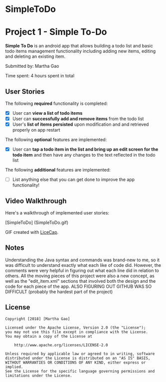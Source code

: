 # SimpleToDo
# Project 1 - Simple To-Do

**Simple To Do** is an android app that allows building a todo list and basic todo items management functionality including adding new items, editing and deleting an existing item.

Submitted by: Martha Gao

Time spent: 4 hours spent in total

## User Stories

The following **required** functionality is completed:

* [x] User can **view a list of todo items**
* [x] User can **successfully add and remove items** from the todo list
* [x] User's **list of items persisted** upon modification and and retrieved properly on app restart

The following **optional** features are implemented:

* [x] User can **tap a todo item in the list and bring up an edit screen for the todo item** and then have any changes to the text reflected in the todo list

The following **additional** features are implemented:

* [ ] List anything else that you can get done to improve the app functionality!

## Video Walkthrough

Here's a walkthrough of implemented user stories:

[SimpleToDo] (SimpleToDo.gif)

GIF created with [LiceCap](http://www.cockos.com/licecap/).

## Notes

Understanding the Java syntax and commands was brand-new to me, so it was difficult to understand exactly what each like of code did.
However, the comments were very helpful in figuring out what each line did in relation to others.
All the moving pieces of this project were also a new concept, as well as the "edit_item.xml" sections that involved both the design and the code for each piece of the app.
ALSO FIGURING OUT GITHUB WAS SO DIFFICULT (probably the hardest part of the project)

## License

    Copyright [2018] [Martha Gao]

    Licensed under the Apache License, Version 2.0 (the "License");
    you may not use this file except in compliance with the License.
    You may obtain a copy of the License at

        http://www.apache.org/licenses/LICENSE-2.0

    Unless required by applicable law or agreed to in writing, software
    distributed under the License is distributed on an "AS IS" BASIS,
    WITHOUT WARRANTIES OR CONDITIONS OF ANY KIND, either express or implied.
    See the License for the specific language governing permissions and
    limitations under the License.
